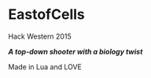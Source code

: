 # EastofCells
Hack Western 2015

***A top-down shooter with a biology twist***

Made in Lua and LOVE
